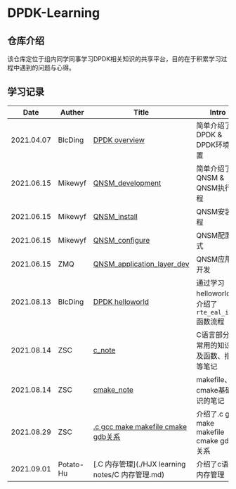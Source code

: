 # DPDK-Learning
## 仓库介绍  
该仓库定位于组内同学同事学习DPDK相关知识的共享平台，目的在于积累学习过程中遇到的问题与心得。

## 学习记录

| Date       | Auther  | Title                                                        | Intro                                            |
| ---------- | ------- | ------------------------------------------------------------ | ------------------------------------------------ |
| 2021.04.07 | BlcDing | [DPDK overview](./DPDK-learning-by-BlcDing/DPDK-overview.md) | 简单介绍了DPDK & DPDK环境配置                    |
| 2021.06.15 | Mikewyf | [QNSM_development](./qnsm_doc/QNSM_development.md)           | 简单介绍了QNSM & QNSM执行流程                    |
| 2021.06.15 | Mikewyf | [QNSM_install](./qnsm_doc/QNSM_install.md)                   | QNSM安装流程                                     |
| 2021.06.15 | Mikewyf | [QNSM_configure](./qnsm_doc/QNSM_configure.md)               | QNSM配置方式                                     |
| 2021.06.15 | ZMQ     | [QNSM_application_layer_dev](./qnsm_application_layer/qnsm_application_layer_dev.md) | QNSM应用层开发                                   |
| 2021.08.13 | BlcDing | [DPDK helloworld](./DPDK-learning-by-BlcDing/DPDK-helloworld.md) | 通过学习helloworld，介绍了`rte_eal_init`函数流程 |
| 2021.08.14 | ZSC     | [c_note](./ZSC_learning_notes/c_note.md)                     | C语言部分不常用的知识以及函数、指针等笔记        |
| 2021.08.14 | ZSC     | [cmake_note](./ZSC_learning_notes/cmake_note.md)             | makefile、cmake基础知识的笔记                    |
| 2021.08.29 | ZSC     | [.c gcc make makefile cmake gdb关系](./ZSC_learning_notes/.c_gcc_make_makefile_cmake_gdb关系.md) | 介绍了.c gcc make makefile cmake gdb关系         |
| 2021.09.01 | Potato-Hu | [.C 内存管理](./HJX learning notes/C 内存管理.md)   | 介绍了c语言内存管理|
